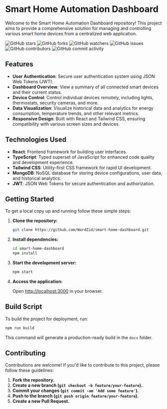 # Smart Home Automation Dashboard

Welcome to the Smart Home Automation Dashboard repository! This project aims to provide a comprehensive solution for managing and controlling various smart home devices from a centralized web application.

![GitHub stars](https://img.shields.io/github/stars/WardZid/smart-home-dashboard?style=flat-square)
![GitHub forks](https://img.shields.io/github/forks/WardZid/smart-home-dashboard?style=flat-square)
![GitHub watchers](https://img.shields.io/github/watchers/WardZid/smart-home-dashboard?style=flat-square)
![GitHub issues](https://img.shields.io/github/issues/WardZid/smart-home-dashboard?style=flat-square)
![GitHub contributors](https://img.shields.io/github/contributors/WardZid/smart-home-dashboard?style=flat-square)
![GitHub commit activity](https://img.shields.io/github/commit-activity/w/WardZid/smart-home-dashboard?style=flat-square)


<!--
![GitHub code size in bytes](https://img.shields.io/github/languages/code-size/WardZid/smart-home-dashboard?style=flat-square)
![GitHub language count](https://img.shields.io/github/languages/count/WardZid/smart-home-dashboard?style=flat-square)
![GitHub top language](https://img.shields.io/github/languages/top/WardZid/smart-home-dashboard?style=flat-square)
-->
## Features

- **User Authentication**: Secure user authentication system using JSON Web Tokens (JWT).
- **Dashboard Overview**: View a summary of all connected smart devices and their current status.
- **Device Control**: Control individual devices remotely, including lights, thermostats, security cameras, and more.
- **Data Visualization**: Visualize historical data and analytics for energy consumption, temperature trends, and other relevant metrics.
- **Responsive Design**: Built with React and Tailwind CSS, ensuring compatibility with various screen sizes and devices.

## Technologies Used

- **React**: Frontend framework for building user interfaces.
- **TypeScript**: Typed superset of JavaScript for enhanced code quality and development experience.
- **Tailwind CSS**: Utility-first CSS framework for rapid UI development.
- **MongoDB**: NoSQL database for storing device configurations, user data, and historical analytics.
- **JWT**: JSON Web Tokens for secure authentication and authorization.

## Getting Started

To get a local copy up and running follow these simple steps:

1. **Clone the repository:**

    ```bash
    git clone https://github.com/WardZid/smart-home-dashboard.git
    ```

2. **Install dependencies:**

    ```bash
    cd smart-home-dashboard
    npm install
    ```
    
3. **Start the development server:**

    ```bash
    npm start
    ```

4. **Access the application:**

    Open [http://localhost:3000](http://localhost:3000) in your browser.

## Build Script

To build the project for deployment, run:

```bash
npm run build
```
This command will generate a production-ready build in the `docs` folder.

## Contributing

Contributions are welcome! If you'd like to contribute to this project, please follow these guidelines:

1. **Fork the repository.**
2. **Create a new branch (`git checkout -b feature/your-feature`).**
3. **Commit your changes (`git commit -am 'Add some feature'`).**
4. **Push to the branch (`git push origin feature/your-feature`).**
5. **Create a new Pull Request.**
